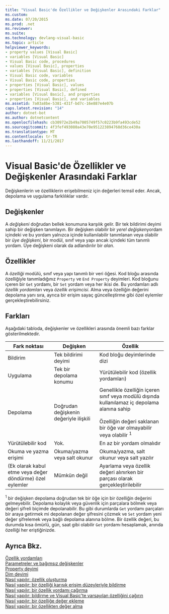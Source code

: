 ```yaml
---
title: "Visual Basic'de Özellikler ve Değişkenler Arasındaki Farklar"
ms.custom: 
ms.date: 07/20/2015
ms.prod: .net
ms.reviewer: 
ms.suite: 
ms.technology: devlang-visual-basic
ms.topic: article
helpviewer_keywords:
- property values [Visual Basic]
- variables [Visual Basic]
- Visual Basic code, procedures
- values [Visual Basic], properties
- variables [Visual Basic], definition
- Visual Basic code, variables
- Visual Basic code, properties
- properties [Visual Basic], values
- properties [Visual Basic], defined
- variables [Visual Basic], and properties
- properties [Visual Basic], and variables
ms.assetid: 7a03a8be-5381-431f-bd7c-16e887e4e07b
caps.latest.revision: "14"
author: dotnet-bot
ms.author: dotnetcontent
ms.openlocfilehash: cb30972e2b49a7005749f57c0223b9fa493cde52
ms.sourcegitcommit: 4f3fef493080a43e70e951223894768d36ce430a
ms.translationtype: MT
ms.contentlocale: tr-TR
ms.lasthandoff: 11/21/2017
---
```

# <a name="differences-between-properties-and-variables-in-visual-basic"></a>Visual Basic'de Özellikler ve Değişkenler Arasındaki Farklar
Değişkenlerin ve özelliklerin erişebilmeniz için değerleri temsil eder. Ancak, depolama ve uygulama farklılıklar vardır.  
  
## <a name="variables"></a>Değişkenler  
 A *değişkeni* doğrudan bellek konumuna karşılık gelir. Bir tek bildirimi deyimi sahip bir değişken tanımlayın. Bir değişken olabilir bir *yerel değişken*yordam içindeki ve bu yordam yalnızca içinde kullanılabilir tanımlanan veya olabilir bir *üye değişkeni*, bir modül, sınıf veya yapı ancak içindeki tüm tanımlı yordam. Üye değişkeni olarak da adlandırılır bir *alan*.  
  
## <a name="properties"></a>Özellikler  
 A *özelliği* modülü, sınıf veya yapı tanımlı bir veri öğesi. Kod bloğu arasında özelliğiyle tanımladığınız `Property` ve `End Property` deyimleri. Kod bloğunu içeren bir `Get` yordamı, bir `Set` yordam veya her ikisi de. Bu yordamları adlı *özellik yordamları* veya *özellik erişimcisi*. Alma veya özelliğin değerini depolama yanı sıra, ayrıca bir erişim sayaç güncelleştirme gibi özel eylemler gerçekleştirebilirsiniz.  
  
## <a name="differences"></a>Farkları  
 Aşağıdaki tabloda, değişkenler ve özellikleri arasında önemli bazı farklar gösterilmektedir.  
  
|Fark noktası|Değişken|Özellik|  
|-------------------------|--------------|--------------|  
|Bildirim|Tek bildirimi deyimi|Kod bloğu deyimlerinde dizi|  
|Uygulama|Tek bir depolama konumu|Yürütülebilir kod (özellik yordamları)|  
|Depolama|Doğrudan değişkenin değeriyle ilişkili|Genellikle özelliğin içeren sınıf veya modülü dışında kullanılamaz iç depolama alanına sahip<br /><br /> Özelliğin değeri saklanan bir öğe var olmayabilir veya olabilir <sup>1</sup>|  
|Yürütülebilir kod|Yok.|En az bir yordam olmalıdır|  
|Okuma ve yazma erişimi|Okuma/yazma veya salt okunur|Okuma/yazma, salt okunur veya salt yazılır|  
|(Ek olarak kabul etme veya değer döndürme) özel eylemler|Mümkün değil|Ayarlama veya özellik değeri alınırken bir parçası olarak gerçekleştirilebilir|  
  
 <sup>1</sup> bir değişken depolama doğrudan tek bir öğe için bir özelliğin değerini gelmeyebilir. Depolama kolaylık veya güvenlik için parçalara bölmek veya değeri şifreli biçimde depolanabilir. Bu gibi durumlarda `Get` yordamı parçaları bir araya getirmek mi depolanan değer şifresini çözmek ve `Set` yordam yeni değer şifrelemek veya bağlı depolama alanına bölme. Bir özellik değeri, bu durumda kısa ömürlü, gün, saat gibi olabilir `Get` yordamı hesaplamak, anında özelliği her eriştiğinizde.  
  
## <a name="see-also"></a>Ayrıca Bkz.  
 [Özellik yordamları](./property-procedures.md)  
 [Parametreler ve bağımsız değişkenler](./procedure-parameters-and-arguments.md)  
 [Property deyimi](../../../../visual-basic/language-reference/statements/property-statement.md)  
 [Dim deyimi](../../../../visual-basic/language-reference/statements/dim-statement.md)  
 [Nasıl yapılır: özellik oluşturma](./how-to-create-a-property.md)  
 [Nasıl yapılır: bir özelliği karışık erişim düzeyleriyle bildirme](./how-to-declare-a-property-with-mixed-access-levels.md)  
 [Nasıl yapılır: bir özellik yordamı çağırma](./how-to-call-a-property-procedure.md)  
 [Nasıl yapılır: bildirme ve Visual Basic'te varsayılan özelliğini çağırın](./how-to-declare-and-call-a-default-property.md)  
 [Nasıl yapılır: bir özelliğe değer ekleme](./how-to-put-a-value-in-a-property.md)  
 [Nasıl yapılır: bir özellikten değer alma](./how-to-get-a-value-from-a-property.md)

